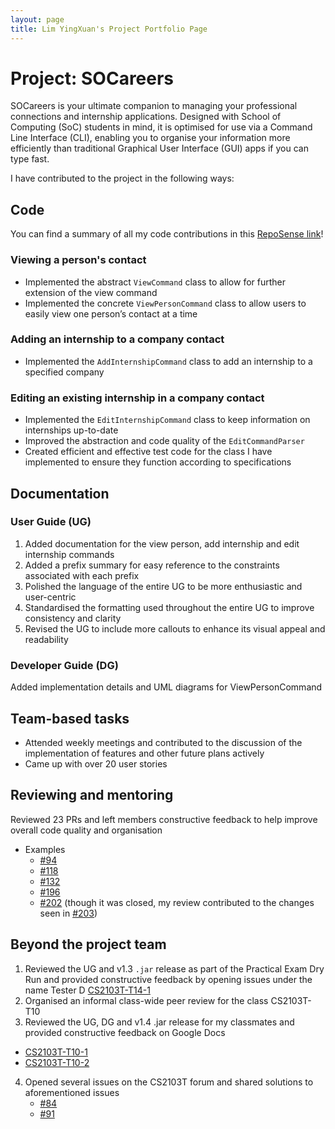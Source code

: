 ```yaml
---
layout: page
title: Lim YingXuan's Project Portfolio Page
---
```


# Project: SOCareers

SOCareers is your ultimate companion to managing your professional connections and internship applications. Designed
with School of Computing (SoC) students in mind, it is optimised for use via a Command Line Interface (CLI), enabling
you to organise your information more efficiently than traditional Graphical User Interface (GUI) apps if
you can type fast.

I have contributed to the project in the following ways:

## Code
You can find a summary of all my code contributions in this [RepoSense link](https://nus-cs2103-ay2324s1.github.io/tp-dashboard/?search=&sort=groupTitle&sortWithin=title&timeframe=commit&mergegroup=&groupSelect=groupByRepos&breakdown=true&checkedFileTypes=docs~functional-code~test-code&since=2023-09-22&tabOpen=true&tabType=authorship&tabAuthor=lunaroddity&tabRepo=AY2324S1-CS2103T-T10-4%2Ftp%5Bmaster%5D&authorshipIsMergeGroup=false&authorshipFileTypes=&authorshipIsBinaryFileTypeChecked=false&authorshipIsIgnoredFilesChecked=false)!
### Viewing a person's contact
* Implemented the abstract `ViewCommand` class to allow for further extension of the view command 
* Implemented the concrete `ViewPersonCommand` class to allow users to easily view one person’s contact at a time
### Adding an internship to a company contact
* Implemented the `AddInternshipCommand` class to add an internship to a specified company
### Editing an existing internship in a company contact
* Implemented the `EditInternshipCommand` class to keep information on internships up-to-date
* Improved the abstraction and code quality of the `EditCommandParser`
* Created efficient and effective test code for the class I have implemented to ensure they function according to
  specifications

## Documentation
### User Guide (UG)
1. Added documentation for the view person, add internship and edit internship commands 
2. Added a prefix summary for easy reference to the constraints associated with each prefix 
3. Polished the language of the entire UG to be more enthusiastic and user-centric 
4. Standardised the formatting used throughout the entire UG to improve consistency and clarity 
5. Revised the UG to include more callouts to enhance its visual appeal and readability

### Developer Guide (DG)
Added implementation details and UML diagrams for ViewPersonCommand

## Team-based tasks
* Attended weekly meetings and contributed to the discussion of the implementation of features and other future plans actively 
* Came up with over 20 user stories

## Reviewing and mentoring
Reviewed 23 PRs and left members constructive feedback to help improve overall code quality and organisation
* Examples
  * [#94](https://github.com/AY2324S1-CS2103T-T10-4/tp/pull/94)
  * [#118](https://github.com/AY2324S1-CS2103T-T10-4/tp/pull/118)
  * [#132](https://github.com/AY2324S1-CS2103T-T10-4/tp/pull/132)
  * [#196](https://github.com/AY2324S1-CS2103T-T10-4/tp/pull/196)
  * [#202](https://github.com/AY2324S1-CS2103T-T10-4/tp/pull/202) (though it was closed, my review contributed to the changes seen in [#203](https://github.com/AY2324S1-CS2103T-T10-4/tp/pull/203))

## Beyond the project team
1. Reviewed the UG and v1.3 `.jar` release as part of the Practical Exam Dry Run and provided constructive feedback by opening issues under the name Tester D [CS2103T-T14-1](https://github.com/AY2324S1-CS2103T-T14-1/tp)
2. Organised an informal class-wide peer review for the class CS2103T-T10 
3. Reviewed the UG, DG and v1.4 .jar release for my classmates and provided constructive feedback on Google Docs
  * [CS2103T-T10-1](https://github.com/AY2324S1-CS2103T-T10-1/tp)
  * [CS2103T-T10-2](https://github.com/AY2324S1-CS2103T-T10-2/tp)
4. Opened several issues on the CS2103T forum and shared solutions to aforementioned issues
   * [#84](https://github.com/nus-cs2103-AY2324S1/forum/issues/84)
   * [#91](https://github.com/nus-cs2103-AY2324S1/forum/issues/91)
